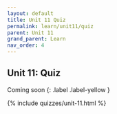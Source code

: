 ```yaml
---
layout: default
title: Unit 11 Quiz
permalink: learn/unit11/quiz
parent: Unit 11
grand_parent: Learn
nav_order: 4
---
```


## Unit 11: Quiz

<!-- prettier-ignore-start -->

Coming soon
{: .label .label-yellow }

<!-- prettier-ignore-end -->

{% include quizzes/unit-11.html %}
